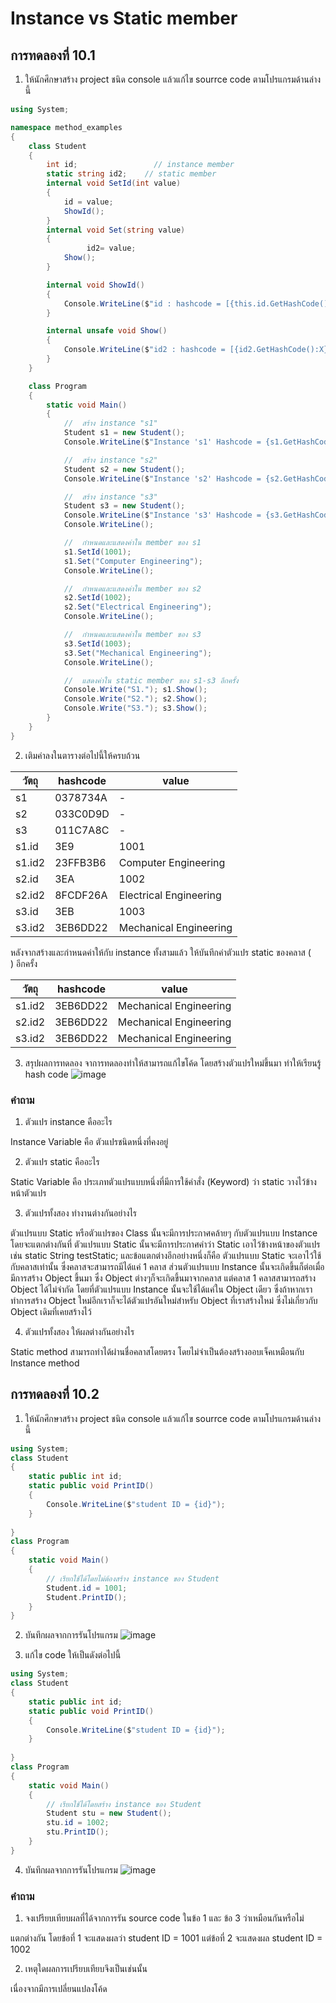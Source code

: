 # Instance vs Static member #

##  การทดลองที่ 10.1 ##

1. ให้นักศึกษาสร้าง project ชนิด console แล้วแก้ไข  sourrce code ตามโปรแกรมด้านล่างนี้


```cs
using System;

namespace method_examples
{
    class Student
    {
        int id;                 // instance member
        static string id2;    // static member
        internal void SetId(int value)
        {
            id = value;
            ShowId();
        }
        internal void Set(string value)
        {
                 id2= value;
            Show();
        }

        internal void ShowId()
        {
            Console.WriteLine($"id : hashcode = [{this.id.GetHashCode():X}], value = {id}");
        }

        internal unsafe void Show()
        {
            Console.WriteLine($"id2 : hashcode = [{id2.GetHashCode():X}], value = {id2}");
        }
    }

    class Program
    {
        static void Main()
        {
            //  สร้าง instance "s1"
            Student s1 = new Student();
            Console.WriteLine($"Instance 's1' Hashcode = {s1.GetHashCode():X8}");

            //  สร้าง instance "s2"
            Student s2 = new Student();
            Console.WriteLine($"Instance 's2' Hashcode = {s2.GetHashCode():X8}");

            //  สร้าง instance "s3"
            Student s3 = new Student();
            Console.WriteLine($"Instance 's3' Hashcode = {s3.GetHashCode():X8}");
            Console.WriteLine();

            //  กำหนดและแสดงค่าใน member ของ s1
            s1.SetId(1001);
            s1.Set("Computer Engineering");
            Console.WriteLine();

            //  กำหนดและแสดงค่าใน member ของ s2
            s2.SetId(1002);
            s2.Set("Electrical Engineering");
            Console.WriteLine();

            //  กำหนดและแสดงค่าใน member ของ s3
            s3.SetId(1003);
            s3.Set("Mechanical Engineering");
            Console.WriteLine();

            //  แสดงค่าใน static member ของ s1-s3 อีกครั้ง
            Console.Write("S1."); s1.Show();
            Console.Write("S2."); s2.Show();
            Console.Write("S3."); s3.Show();
        }
    }
}

```

2. เติมค่าลงในตารางต่อไปนี้ให้ครบถ้วน


|   วัตถุ    | hashcode| value|
|----------|---------|------|
| s1       | 0378734A | -    |
| s2       | 033C0D9D | -    |
| s3       | 011C7A8C | -    |
| s1.id    | 3E9 | 1001 |
| s1.id2   | 23FFB3B6 | Computer Engineering |
| s2.id    | 3EA | 1002 |
| s2.id2   | 8FCDF26A | Electrical Engineering |
| s3.id    | 3EB | 1003 |
| s3.id2   | 3EB6DD22 | Mechanical Engineering |

หลังจากสร้างและกำหนดค่าให้กับ instance ทั้งสามแล้ว ให้บันทึกค่าตัวแปร static ของคลาส (`    `) อีกครั้ง

|   วัตถุ    | hashcode| value|
|----------|---------|------|
| s1.id2   | 3EB6DD22 | Mechanical Engineering |
| s2.id2   | 3EB6DD22 | Mechanical Engineering |
| s3.id2   | 3EB6DD22 | Mechanical Engineering |


3. สรุปผลการทดลอง
	จาการทดลองทำให้สามารถแก้ไขโค้ด โดยสร้างตัวแปรใหม่ขึ้นมา ทำให้เรียนรู้ hash code
	![image](https://user-images.githubusercontent.com/92079547/169322845-0f309385-a390-4376-a9a8-8e6a482a198b.png)


### คำถาม ###
1. ตัวแปร instance คืออะไร

Instance Variable คือ ตัวแปรชนิดหนึ่งที่คงอยู่

2. ตัวแปร static คืออะไร

Static Variable คือ ประเภทตัวแปรแบบหนึ่งที่มีการใช้คำสั่ง (Keyword) ว่า static วางไว้ข้างหน้าตัวแปร

3. ตัวแปรทั้งสอง ทำงานต่างกันอย่างไร

ตัวแปรแบบ Static หรือตัวแปรของ Class นั้นจะมีการประกาศคล้ายๆ กับตัวแปรแบบ Instance โดยจะแตกต่างกันที่ ตัวแปรแบบ Static นั้นจะมีการประกาศคำว่า Static เอาไว้ข้างหน้าของตัวแปรเช่น static String testStatic; และข้อแตกต่างอีกอย่างหนึ่งก็คือ ตัวแปรแบบ Static จะเอาไว้ใช้กับคลาสเท่านั้น ซึ่งคลาสจะสามารถมีได้แค่ 1 คลาส ส่วนตัวแปรแบบ Instance นั้นจะเกิดขึ้นก็ต่อเมื่อมีการสร้าง Object ขึ้นมา ซึ่ง Object ต่างๆก็จะเกิดขึ้นมาจากคลาส แต่คลาส 1 คลาสสามารถสร้าง Object ได้ไม่จำกัด โดยที่ตัวแปรแบบ Instance นั้นจะใช้ได้แค่ใน Object เดียว ซึ่งถ้าหากเราทำการสร้าง Object ใหม่อีกเราก็จะได้ตัวแปรอันใหม่สำหรับ Object ที่เราสร้างใหม่ ซึ่งไม่เกี่ยวกับ Object เดิมที่เคยสร้างไว้

4. ตัวแปรทั้งสอง ให้ผลต่างกันอย่างไร

Static method สามารถทำได้ผ่านชื่อคลาสโดยตรง โดยไม่จำเป็นต้องสร้างออบเจ็คเหมือนกับ Instance method




##  การทดลองที่ 10.2 ##

1. ให้นักศึกษาสร้าง project ชนิด console แล้วแก้ไข  sourrce code ตามโปรแกรมด้านล่างนี้

```cs
using System;
class Student
{
	static public int id;
	static public void PrintID()
	{
        Console.WriteLine($"student ID = {id}");
	}
	
}
class Program
{
	static void Main()
	{
		// เรียกใช้ได้โดยไม่ต้องสร้าง instance ของ Student
		Student.id = 1001;
		Student.PrintID();
	}
}
```

2. บันทึกผลจากการรันโปรแกรม
![image](https://user-images.githubusercontent.com/92079547/169323753-8b0ee808-70e1-48b4-a442-8db910dcfe5c.png)

3. แก้ไข code ให้เป็นดังต่อไปนี้

```cs
using System;
class Student
{
	static public int id;
	static public void PrintID()
	{
        Console.WriteLine($"student ID = {id}");
	}
	
}
class Program
{
	static void Main()
	{
		// เรียกใช้ได้โดยสร้าง instance ของ Student
		Student stu = new Student();
		stu.id = 1002;
		stu.PrintID();
	}
}
```
4. บันทึกผลจากการรันโปรแกรม
![image](https://user-images.githubusercontent.com/92079547/169324146-6e26f8b5-3b2f-4ece-81b1-309a5945a868.png)

###  คำถาม ### 
1. จงเปรียบเทียบผลที่ได้จากการรัน source code ในข้อ 1 และ ข้อ 3 ว่าเหมือนกันหรือไม่

แตกต่างกัน โดยข้อที่ 1 จะแสดงผลว่า student ID = 1001 แต่ข้อที่ 2 จะแสดงผล student ID = 1002

2. เหตุใดผลการเปรียบเทียบจึงเป็นเช่นนั้น

เนื่องจากมีการเปลี่ยนแปลงโค้ด




